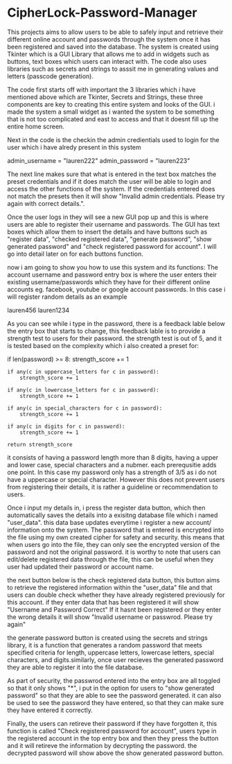 # CipherLock-Password-Manager
This projects aims to allow users to be able to safely input and retrieve their different online account and passwords through the system once it has been registered and saved into the database. The system is created using Tkinter which is a GUI Library that allows me to add in widgets such as buttons, text boxes which users can interact with. The code also uses libraries such as secrets and strings to asssit me in generating values and letters (passcode generation). 

The code first starts off with important the 3 libraries which i have mentioned above which are Tkinter, Secrets and Strings, these three components are key to creating this entire system and looks of the GUI. i made the system a small widget as i wanted the system to be something that is not too complicated and east to access and that it doesnt fill up the entire home screen. 

Next in the code is the checkin the admin credientials used to login for the user which i have alredy present in this system

admin_username = "lauren222"
admin_password = "lauren223"

The next line makes sure that what is entered in the text box matches the preset credentials and if it does match the user will be able to login and access the other functions of the system. If the credentials entered does not match the presets then it will show "Invalid admin credentials. Please try again with correct details.".

Once the user logs in they will see a new GUI pop up and this is where users are able to register their username and passwords. The GUI has text boxes which allow them to insert the details and have buttons such as "register data", "checked registered data", "generate password", "show generated password" and "check registered password for account". I will go into detail later on for each buttons function. 

now i am going to show you how to use this system and its functions:
The account username and password entry box is where the user enters their existing username/passwords which they have for their different online accounts eg. facebook, youtube or google account passwords. In this case i will register random details as an example 

lauren456
lauren1234

As you can see while i type in the password, there is a feedback lable below the entry box that starts to change, this feedback lable is to provide a  strength test to users for their password. the strength test is out of 5, and it is tested based on the complexity which i also created a preset for: 

 if len(password) >= 8:
        strength_score += 1
        
    if any(c in uppercase_letters for c in password):
        strength_score += 1

    if any(c in lowercase_letters for c in password):
        strength_score += 1

    if any(c in special_characters for c in password):
        strength_score += 1

    if any(c in digits for c in password):
        strength_score += 1

    return strength_score

it consists of having a password length more than 8 digits, having a upper and lower case, special characters and a nubmer. each prerequsitie adds one point. In this case my password only has a strength of 3/5 as i do not have a uppercase or special character. However this does not prevent users from registering their details, it is rather a guideline or recommendation to users. 

Once i input my details in, i press the register data button, which then automatically saves the details into a exisitng database file which i named "user_data". this data base updates everytime i register a new account/ information onto the system. The password that is entered is encrypted into the file using my own created cipher for safety and security. this means that when users go into the file, they can only see the encrypted version of the password and not the original password. it is worthy to note that users can edit/delete registered data through the file, this can be useful when they user had updated their password or account name. 

the next button below is the check registered data button, this button aims to retrieve the registered information within the "user_data" file and that users can double check whether they have already registered previously for this account. if they enter data that has been registered it will show 
"Username and Password Correct"
If it hasnt been registered or they enter the wrong details it will show "Invalid username or passwrod. Please try again"

the generate password button is created using the secrets and strings library, it is a function that generates a random password that meets specified criteria for length, uppercase letters, lowercase letters, special characters, and digits.similarly, once user recieves the generated password they are able to register it into the file database. 

As part of security, the passwrod entered into the entry box are all toggled so that it only shows "*", i put in the option for users to "show generated password" so that they are able to see the password generated. it can also be used to see the password they have entered, so that they can make sure they have entered it correctly. 

Finally, the users can retireve their password if they have forgotten it, this function is called "Check registered password for account", users type in the registered account in the top entry box and then they press the button and it will retireve the information by decrypting the password. the decrypted password will show above the show generated password button.



